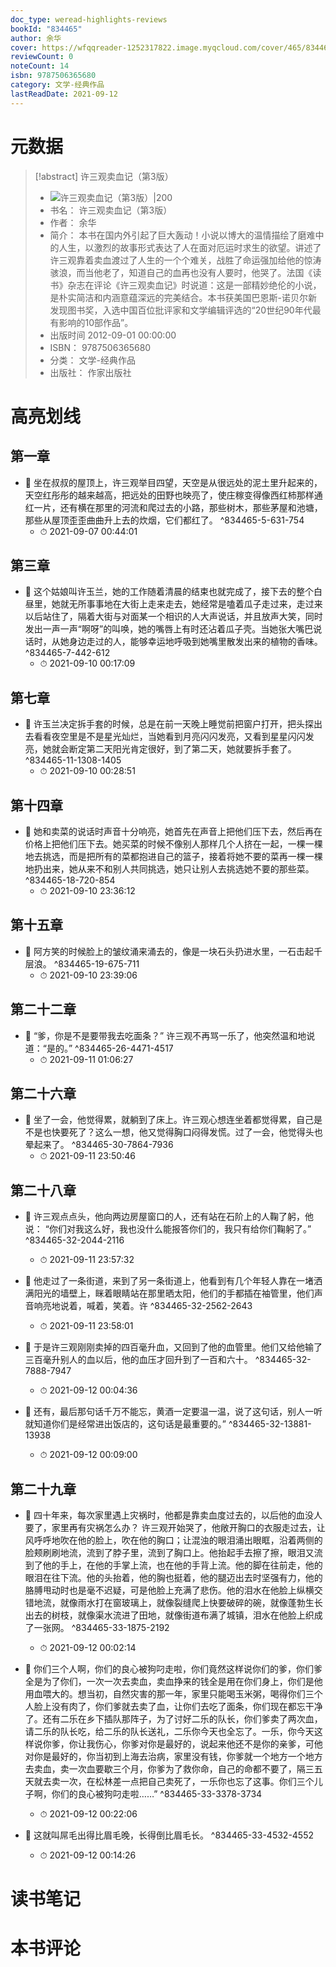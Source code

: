 ```yaml
---
doc_type: weread-highlights-reviews
bookId: "834465"
author: 余华
cover: https://wfqqreader-1252317822.image.myqcloud.com/cover/465/834465/t7_834465.jpg
reviewCount: 0
noteCount: 14
isbn: 9787506365680
category: 文学-经典作品
lastReadDate: 2021-09-12
---
```

# 元数据
> [!abstract] 许三观卖血记（第3版）
> - ![ 许三观卖血记（第3版）|200](https://wfqqreader-1252317822.image.myqcloud.com/cover/465/834465/t7_834465.jpg)
> - 书名： 许三观卖血记（第3版）
> - 作者： 余华
> - 简介： 本书在国内外引起了巨大轰动！小说以博大的温情描绘了磨难中的人生，以激烈的故事形式表达了人在面对厄运时求生的欲望。讲述了许三观靠着卖血渡过了人生的一个个难关，战胜了命运强加给他的惊涛骇浪，而当他老了，知道自己的血再也没有人要时，他哭了。法国《读书》杂志在评论《许三观卖血记》时说道：这是一部精妙绝伦的小说，是朴实简洁和内涵意蕴深远的完美结合。本书获美国巴恩斯-诺贝尔新发现图书奖，入选中国百位批评家和文学编辑评选的“20世纪90年代最有影响的10部作品”。
> - 出版时间 2012-09-01 00:00:00
> - ISBN： 9787506365680
> - 分类： 文学-经典作品
> - 出版社： 作家出版社

# 高亮划线

## 第一章


- 📌 坐在叔叔的屋顶上，许三观举目四望，天空是从很远处的泥土里升起来的，天空红彤彤的越来越高，把远处的田野也映亮了，使庄稼变得像西红柿那样通红一片，还有横在那里的河流和爬过去的小路，那些树木，那些茅屋和池塘，那些从屋顶歪歪曲曲升上去的炊烟，它们都红了。 ^834465-5-631-754
    - ⏱ 2021-09-07 00:44:01 
## 第三章


- 📌 这个姑娘叫许玉兰，她的工作随着清晨的结束也就完成了，接下去的整个白昼里，她就无所事事地在大街上走来走去，她经常是嗑着瓜子走过来，走过来以后站住了，隔着大街与对面某一个相识的人大声说话，并且放声大笑，同时发出一声一声“啊呀”的叫唤，她的嘴唇上有时还沾着瓜子壳。当她张大嘴巴说话时，从她身边走过的人，能够幸运地呼吸到她嘴里散发出来的植物的香味。 ^834465-7-442-612
    - ⏱ 2021-09-10 00:17:09 
## 第七章


- 📌 许玉兰决定拆手套的时候，总是在前一天晚上睡觉前把窗户打开，把头探出去看看夜空里是不是星光灿烂，当她看到月亮闪闪发亮，又看到星星闪闪发亮，她就会断定第二天阳光肯定很好，到了第二天，她就要拆手套了。 ^834465-11-1308-1405
    - ⏱ 2021-09-10 00:28:51 
## 第十四章


- 📌 她和卖菜的说话时声音十分响亮，她首先在声音上把他们压下去，然后再在价格上把他们压下去。她买菜的时候不像别人那样几个人挤在一起，一棵一棵地去挑选，而是把所有的菜都抱进自己的篮子，接着将她不要的菜再一棵一棵地扔出来，她从来不和别人共同挑选，她只让别人去挑选她不要的那些菜。 ^834465-18-720-854
    - ⏱ 2021-09-10 23:36:12 
## 第十五章


- 📌 阿方笑的时候脸上的皱纹涌来涌去的，像是一块石头扔进水里，一石击起千层浪。 ^834465-19-675-711
    - ⏱ 2021-09-10 23:39:06 
## 第二十二章


- 📌 “爹，你是不是要带我去吃面条？”     许三观不再骂一乐了，他突然温和地说道：“是的。” ^834465-26-4471-4517
    - ⏱ 2021-09-11 01:06:27 
## 第二十六章


- 📌 坐了一会，他觉得累，就躺到了床上。许三观心想连坐着都觉得累，自己是不是也快要死了？这么一想，他又觉得胸口闷得发慌。过了一会，他觉得头也晕起来了。 ^834465-30-7864-7936
    - ⏱ 2021-09-11 23:50:46 
## 第二十八章


- 📌 许三观点点头，他向两边房屋窗口的人，还有站在石阶上的人鞠了躬，他说：     “你们对我这么好，我也没什么能报答你们的，我只有给你们鞠躬了。” ^834465-32-2044-2116
    - ⏱ 2021-09-11 23:57:32 

- 📌 他走过了一条街道，来到了另一条街道上，他看到有几个年轻人靠在一堵洒满阳光的墙壁上，眯着眼睛站在那里晒太阳，他们的手都插在袖管里，他们声音响亮地说着，喊着，笑着。许 ^834465-32-2562-2643
    - ⏱ 2021-09-11 23:58:01 

- 📌 于是许三观刚刚卖掉的四百毫升血，又回到了他的血管里。他们又给他输了三百毫升别人的血以后，他的血压才回升到了一百和六十。 ^834465-32-7888-7947
    - ⏱ 2021-09-12 00:04:36 

- 📌 还有，最后那句话千万不能忘，黄酒一定要温一温，说了这句话，别人一听就知道你们是经常进出饭店的，这句话是最重要的。” ^834465-32-13881-13938
    - ⏱ 2021-09-12 00:09:00 
## 第二十九章


- 📌 四十年来，每次家里遇上灾祸时，他都是靠卖血度过去的，以后他的血没人要了，家里再有灾祸怎么办？     许三观开始哭了，他敞开胸口的衣服走过去，让风呼呼地吹在他的脸上，吹在他的胸口；让混浊的眼泪涌出眼眶，沿着两侧的脸颊刷刷地流，流到了脖子里，流到了胸口上。他抬起手去擦了擦，眼泪又流到了他的手上，在他的手掌上流，也在他的手背上流。他的脚在往前走，他的眼泪在往下流。他的头抬着，他的胸也挺着，他的腿迈出去时坚强有力，他的胳膊甩动时也是毫不迟疑，可是他脸上充满了悲伤。他的泪水在他脸上纵横交错地流，就像雨水打在窗玻璃上，就像裂缝爬上快要破碎的碗，就像蓬勃生长出去的树枝，就像渠水流进了田地，就像街道布满了城镇，泪水在他脸上织成了一张网。 ^834465-33-1875-2192
    - ⏱ 2021-09-12 00:02:14 

- 📌 你们三个人啊，你们的良心被狗叼走啦，你们竟然这样说你们的爹，你们爹全是为了你们，一次一次去卖血，卖血挣来的钱全是用在你们身上，你们是他用血喂大的。想当初，自然灾害的那一年，家里只能喝玉米粥，喝得你们三个人脸上没有肉了，你们爹就去卖了血，让你们去吃了面条，你们现在都忘干净了。还有二乐在乡下插队那阵子，为了讨好二乐的队长，你们爹卖了两次血，请二乐的队长吃，给二乐的队长送礼，二乐你今天也全忘了。一乐，你今天这样说你爹，你让我伤心，你爹对你是最好的，说起来他还不是你的亲爹，可他对你是最好的，你当初到上海去治病，家里没有钱，你爹就一个地方一个地方去卖血，卖一次血要歇三个月，你爹为了救你命，自己的命都不要了，隔三五天就去卖一次，在松林差一点把自己卖死了，一乐你也忘了这事。你们三个儿子啊，你们的良心被狗叼走啦……” ^834465-33-3378-3734
    - ⏱ 2021-09-12 00:22:06 

- 📌 这就叫屌毛出得比眉毛晚，长得倒比眉毛长。 ^834465-33-4532-4552
    - ⏱ 2021-09-12 00:14:26 
# 读书笔记

# 本书评论
